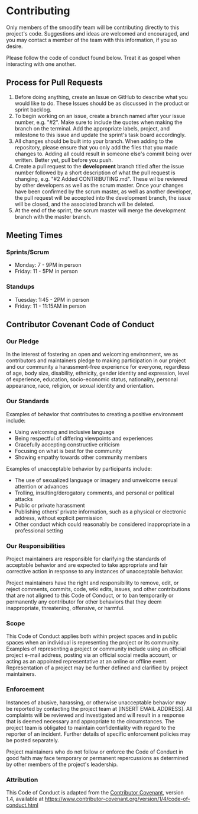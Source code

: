 # Contributing

Only members of the smoodify team will be contributing directly to this project's code. Suggestions and ideas are welcomed and encouraged, and you may contact a member of the team with this information, if you so desire. 

Please follow the code of conduct found below. Treat it as gospel when interacting with one another. 

## Process for Pull Requests

1. Before doing anything, create an Issue on GitHub to describe what you would like to do. These Issues should be as discussed in the product or sprint backlog. 
2. To begin working on an issue, create a branch named after your issue number, e.g. "#2". Make sure to include the quotes when making the branch on the terminal. Add the appropriate labels, project, and milestone to this issue and update the sprint's task board accordingly.
3. All changes should be built into your branch. When adding to the repository, please ensure that you only add the files that you made changes to. Adding all could result in someone else's commit being over written. Better yet, pull before you push. 
4. Create a pull request to the **development** branch titled after the issue number followed by a short description of what the pull request is changing, e.g. "#2 Added CONTRIBUTING.md". These wil be reviewed by other developers as well as the scrum master. Once your changes have been confirmed by the scrum master, as well as another developer, the pull request will be accepted into the development branch, the issue will be closed, and the associated branch will be deleted.
5. At the end of the sprint, the scrum master will merge the development branch with the master branch.

## Meeting Times

### Sprints/Scrum

- Monday: 7 - 9PM in person
- Friday: 11 - 5PM in person

### Standups

- Tuesday: 1:45 - 2PM in person
- Friday: 11 - 11:15AM in person

## Contributor Covenant Code of Conduct

### Our Pledge

In the interest of fostering an open and welcoming environment, we as
contributors and maintainers pledge to making participation in our project and
our community a harassment-free experience for everyone, regardless of age, body
size, disability, ethnicity, gender identity and expression, level of experience,
education, socio-economic status, nationality, personal appearance, race,
religion, or sexual identity and orientation.

### Our Standards

Examples of behavior that contributes to creating a positive environment
include:

* Using welcoming and inclusive language
* Being respectful of differing viewpoints and experiences
* Gracefully accepting constructive criticism
* Focusing on what is best for the community
* Showing empathy towards other community members

Examples of unacceptable behavior by participants include:

* The use of sexualized language or imagery and unwelcome sexual attention or
  advances
* Trolling, insulting/derogatory comments, and personal or political attacks
* Public or private harassment
* Publishing others' private information, such as a physical or electronic
  address, without explicit permission
* Other conduct which could reasonably be considered inappropriate in a
  professional setting

### Our Responsibilities

Project maintainers are responsible for clarifying the standards of acceptable
behavior and are expected to take appropriate and fair corrective action in
response to any instances of unacceptable behavior.

Project maintainers have the right and responsibility to remove, edit, or
reject comments, commits, code, wiki edits, issues, and other contributions
that are not aligned to this Code of Conduct, or to ban temporarily or
permanently any contributor for other behaviors that they deem inappropriate,
threatening, offensive, or harmful.

### Scope

This Code of Conduct applies both within project spaces and in public spaces
when an individual is representing the project or its community. Examples of
representing a project or community include using an official project e-mail
address, posting via an official social media account, or acting as an appointed
representative at an online or offline event. Representation of a project may be
further defined and clarified by project maintainers.

### Enforcement

Instances of abusive, harassing, or otherwise unacceptable behavior may be
reported by contacting the project team at [INSERT EMAIL ADDRESS]. All
complaints will be reviewed and investigated and will result in a response that
is deemed necessary and appropriate to the circumstances. The project team is
obligated to maintain confidentiality with regard to the reporter of an incident.
Further details of specific enforcement policies may be posted separately.

Project maintainers who do not follow or enforce the Code of Conduct in good
faith may face temporary or permanent repercussions as determined by other
members of the project's leadership.

### Attribution

This Code of Conduct is adapted from the [Contributor Covenant][homepage], version 1.4,
available at https://www.contributor-covenant.org/version/1/4/code-of-conduct.html

[homepage]: https://www.contributor-covenant.org

